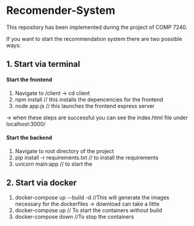 # Recomender-System

This repository has been implemented during the project of COMP 7240. 

If you want to start the recommendation system there are two possible ways: 


## 1. Start via terminal 
#### Start the frontend
1. Navigate to /client -> cd client 
2. npm install // this installs the depencencies for the frontend 
3. node app.js  // this launches the frontend express server 

-> when these steps are successful you can see the index.html file under localhost:3000/ 


#### Start the backend 
1. Navigate to root directory of the project 
2. pip install -r requirements.txt   // to install the requirements 
3. uvicorn main:app                  // to start the 



## 2. Start via docker 
1. docker-compose up --build -d   //This will generate the images necessary for the dockerfiles -> download can take a little 
2. docker-compose up   // To start the containers without build 
3. docker-compose down //To stop the containers 



